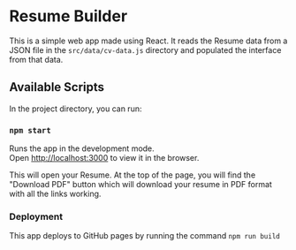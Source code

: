 # Resume Builder

This is a simple web app made using React. It reads the Resume data from a JSON file in
the `src/data/cv-data.js` directory and populated the interface from that data.

## Available Scripts

In the project directory, you can run:

### `npm start`

Runs the app in the development mode.\
Open [http://localhost:3000](http://localhost:3000) to view it in the browser.

This will open your Resume. At the top of the page, you will find the "Download PDF" button which
will download your resume in PDF format with all the links working.

### Deployment

This app deploys to GitHub pages by running the command `npm run build`
